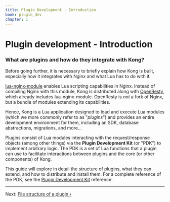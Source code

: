 ```yaml
---
title: Plugin Development - Introduction
book: plugin_dev
chapter: 1
---
```


# Plugin development - Introduction

### What are plugins and how do they integrate with Kong?

Before going further, it is necessary to briefly explain how Kong is built,
especially how it integrates with Nginx and what Lua has to do with it.

[lua-nginx-module] enables Lua scripting capabilities in Nginx. Instead of
compiling Nginx with this module, Kong is distributed along with
[OpenResty](https://openresty.org/), which already includes lua-nginx-module.
OpenResty is *not* a fork of Nginx, but a bundle of modules extending its
capabilities.

Hence, Kong is a Lua application designed to load and execute Lua modules
(which we more commonly refer to as "*plugins*") and provides an entire
development environment for them, including an SDK, database abstractions,
migrations, and more...

Plugins consist of Lua modules interacting with the request/response objects
(among other things) via the **Plugin Development Kit** (or "PDK") to implement
arbitrary logic. The PDK is a set of Lua functions that a plugin can use to
facilitate interactions between plugins and the core (or other components) of
Kong.

This guide will explore in detail the structure of plugins, what they can
extend, and how to distribute and install them. For a complete reference of the
PDK, see the [Plugin Development Kit] reference.

---

Next: [File structure of a plugin &rsaquo;]({{page.book.next}})

[lua-nginx-module]: https://github.com/openresty/lua-nginx-module
[Plugin Development Kit]: /{{page.kong_version}}/pdk
